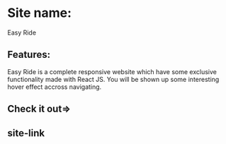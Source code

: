 # Site name:
  Easy Ride
## Features:
  Easy Ride is a complete responsive website which have some exclusive functionality made with React JS. 
  You will be shown up some interesting hover effect accross navigating.
## Check it out=>
  ## site-link
